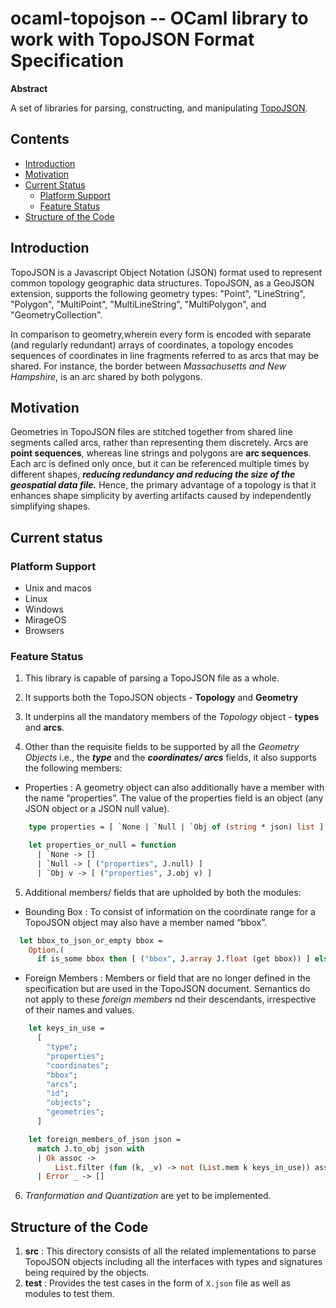 # ocaml-topojson -- OCaml library to work with TopoJSON Format Specification

__Abstract__

A set of libraries for parsing, constructing, and manipulating [TopoJSON](https://github.com/topojson/topojson-specification).

## Contents

* [Introduction](#introduction)
* [Motivation](#motivation)
* [Current Status](#current-status)
  * [Platform Support](#platform-support)
  * [Feature Status](#feature-status)
* [Structure of the Code](#structure-of-the-code)


## Introduction
TopoJSON is a Javascript Object Notation (JSON) format used to represent common topology geographic data structures. TopoJSON, as a GeoJSON extension, supports the following geometry types: "Point", "LineString", "Polygon", "MultiPoint", "MultiLineString", "MultiPolygon", and "GeometryCollection". 

In comparison to geometry,wherein every form is encoded with separate (and regularly redundant) arrays of coordinates, a topology encodes sequences of coordinates in line fragments referred to as arcs that may be shared. For instance, the border between *Massachusetts and New Hampshire*,  is an arc shared by both polygons.

## Motivation
Geometries in TopoJSON files are stitched together from shared line segments called arcs, rather than representing them discretely. Arcs are **point sequences**, whereas line strings and polygons are **arc sequences**. Each arc is defined only once, but it can be referenced multiple times by different shapes, ***reducing redundancy and reducing the size of the geospatial data file.*** Hence, the primary advantage of a topology is that it enhances shape simplicity by averting artifacts caused by independently simplifying shapes.


## Current status
### Platform Support
- Unix and macos
- Linux
- Windows
- MirageOS
- Browsers

### Feature Status
1. This library is capable of parsing a TopoJSON file as a whole.

2. It supports both the TopoJSON objects - **Topology** and **Geometry**

3. It underpins all the mandatory members of the *Topology* object - **types** and **arcs**.

4. Other than the requisite fields to be supported by all the  *Geometry Objects* i.e., the ***type*** and the ***coordinates/ arcs*** fields, it also supports the following members:
  - Properties : A geometry object can also additionally have a member with the name “properties”. The value of the properties field is an object (any JSON object or a JSON null value).

<!-- $MDX file=./src/topojson/topojson.ml,part=properties -->
```ocaml
    type properties = [ `None | `Null | `Obj of (string * json) list ]

    let properties_or_null = function
      | `None -> []
      | `Null -> [ ("properties", J.null) ]
      | `Obj v -> [ ("properties", J.obj v) ]
```


5. Additional members/ fields that are upholded by both the modules:
  - Bounding Box : To consist of information on the coordinate range for a  TopoJSON object may also have a member named “bbox”.

<!-- $MDX file=./src/topojson/topojson.ml,part=bbox -->
```ocaml
  let bbox_to_json_or_empty bbox =
    Option.(
      if is_some bbox then [ ("bbox", J.array J.float (get bbox)) ] else [])
```


  - Foreign Members : Members or field that are no longer defined in the specification but are used in the TopoJSON document. Semantics do not apply to these *foreign members* nd their descendants, irrespective of their names and values.

<!-- $MDX file=./src/topojson/topojson.ml,part=foreignMembers -->
```ocaml
    let keys_in_use =
      [
        "type";
        "properties";
        "coordinates";
        "bbox";
        "arcs";
        "id";
        "objects";
        "geometries";
      ]

    let foreign_members_of_json json =
      match J.to_obj json with
      | Ok assoc ->
          List.filter (fun (k, _v) -> not (List.mem k keys_in_use)) assoc
      | Error _ -> []
```


6. *Tranformation and Quantization* are yet to be implemented.

## Structure of the Code
1. **src** : This directory consists of all the related implementations to parse TopoJSON objects including all the interfaces with types and signatures being required by the objects.
2. **test** : Provides the test cases in the form of ```X.json``` file as well as modules to test them.
